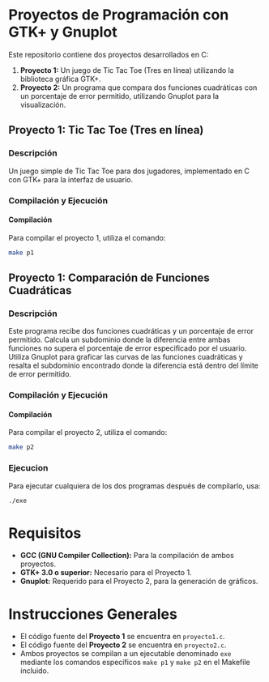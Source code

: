# Proyectos de Programación con GTK+ y Gnuplot

Este repositorio contiene dos proyectos desarrollados en C:

1. **Proyecto 1:** Un juego de Tic Tac Toe (Tres en línea) utilizando la biblioteca gráfica GTK+.
2. **Proyecto 2:** Un programa que compara dos funciones cuadráticas con un porcentaje de error permitido, utilizando Gnuplot para la visualización.

## Proyecto 1: Tic Tac Toe (Tres en línea)

### Descripción
Un juego simple de Tic Tac Toe para dos jugadores, implementado en C con GTK+ para la interfaz de usuario.

### Compilación y Ejecución

#### Compilación
Para compilar el proyecto 1, utiliza el comando:

```bash
make p1
```

## Proyecto 1: Comparación de Funciones Cuadráticas

### Descripción
Este programa recibe dos funciones cuadráticas y un porcentaje de error permitido. Calcula un subdominio donde la diferencia entre ambas funciones no supera el porcentaje de error especificado por el usuario. Utiliza Gnuplot para graficar las curvas de las funciones cuadráticas y resalta el subdominio encontrado donde la diferencia está dentro del límite de error permitido.


### Compilación y Ejecución

#### Compilación
Para compilar el proyecto 2, utiliza el comando:

```bash
make p2
```

### Ejecucion 
Para ejecutar cualquiera de los dos programas después de compilarlo, usa:
```bash
./exe
```

# Requisitos

- **GCC (GNU Compiler Collection):** Para la compilación de ambos proyectos.
- **GTK+ 3.0 o superior:** Necesario para el Proyecto 1.
- **Gnuplot:** Requerido para el Proyecto 2, para la generación de gráficos.

# Instrucciones Generales

- El código fuente del **Proyecto 1** se encuentra en `proyecto1.c`.
- El código fuente del **Proyecto 2** se encuentra en `proyecto2.c`.
- Ambos proyectos se compilan a un ejecutable denominado `exe` mediante los comandos específicos `make p1` y `make p2` en el Makefile incluido.


